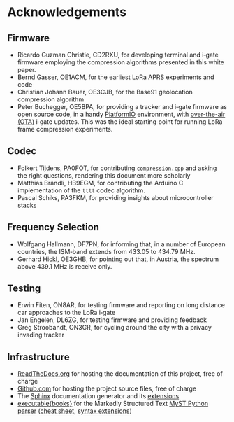 # Acknowledgements

## Firmware
- Ricardo Guzman Christie, CD2RXU, for developing terminal and i‑gate firmware employing the compression algorithms presented in this white paper.
- Bernd Gasser, OE1ACM, for the earliest LoRa APRS experiments and code
- Christian Johann Bauer, OE3CJB, for the Base91 geolocation compression algorithm
- Peter Buchegger, OE5BPA, for providing a tracker and i‑gate firmware as open source code, in a handy [PlatformIO](https://platformio.org) environment, with [over-the-air (OTA)](https://en.wikipedia.org/wiki/Over-the-air_programming) i‑gate updates. This was the ideal starting point for running LoRa frame compression experiments.

## Codec
- Folkert Tijdens, PA0FOT, for contributing [`compression.cpp`](#codec-c) and asking the right questions, rendering this document more scholarly
- Matthias Brändli, HB9EGM, for contributing the Arduino C implementation of the `tttt` codec algorithm.
- Pascal Schiks, PA3FKM, for providing insights about microcontroller stacks

## Frequency Selection
- Wolfgang Hallmann, DF7PN, for informing that, in a number of European countries, the ISM‑band extends from 433.05 to 434.79&nbsp;MHz.
- Gerhard Hickl, OE3GHB, for pointing out that, in Austria, the spectrum above 439.1&nbsp;MHz is receive only.

## Testing
- Erwin Fiten, ON8AR, for testing firmware and reporting on long distance car approaches to the LoRa i‑gate
- Jan Engelen, DL6ZG, for testing firmware and providing feedback
- Greg Stroobandt, ON3GR, for cycling around the city with a privacy invading tracker

## Infrastructure
- [ReadTheDocs.org](https://readthedocs.org/) for hosting the documentation of this project, free of charge
- [Github.com](https://github.com/) for hosting the project source files, free of charge
- The [Sphinx](https://www.sphinx-doc.org/en/master/) documentation generator and its [extensions](https://sphinx-extensions.readthedocs.io/en/latest/)
- [executable{books}](https://executablebooks.org/en/latest/) for the Markedly Structured Text [MyST Python parser](https://myst-parser.readthedocs.io/en/stable/index.html) ([cheat sheet](https://jupyterbook.org/en/stable/reference/cheatsheet.html), [syntax extensions](https://myst-parser.readthedocs.io/en/latest/syntax/optional.html))
